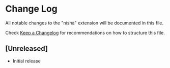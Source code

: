 # Change Log

All notable changes to the "nisha" extension will be documented in this file.

Check [Keep a Changelog](http://keepachangelog.com/) for recommendations on how to structure this file.

## [Unreleased]

- Initial release
